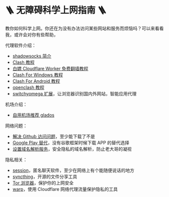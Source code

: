 # 🪜 无障碍科学上网指南 🪜

教你如何科学上网。你还在为没有办法访问某些网站和服务而烦恼吗？可以来看看我，或许会对你有些帮助，

代理软件介绍：

- [shadowsocks 简介](./proxy/shadowsocks.md)
- [Clash 教程](./proxy/clash.md)
- [白嫖 Cloudflare Worker 免费翻墙教程](./proxy/free-cloudflare-worker-proxy.md)
- [Clash For Windows 教程](./proxy/cfw.md)
- [Clash For Android 教程](./proxy/cfa.md)
- [openclash 教程](./proxy/openclash.md)
- [switchyomega 扩展](./proxy/switchyomega.md)，让浏览器识别国内外网站，智能应用代理

机场介绍：

- [自用机场推荐 glados](./airport/glados.md)

网络问题：

- [解决 Github 访问问题](./network/github.md)，至少能下载了不是
- [Google Play 替代](./network/google-play-alter.md)，没有谷歌框架时候下载 APP 的替代选择
- [设置域名解析服务](./network/dns.md)，安全隐私的域名解析，防止老大哥的凝视

隐私相关：

- [session](./privacy/session.md)，匿名聊天软件，至少在网络上有个能随便说话的地方
- [syncthing](./privacy/syncthing.md)，开源的文件分享工具
- [Tor 浏览器](./privacy/tor.md)，保护你的上网安全
- [warp](./privacy/warp.md)，使用 Cloudflare 网络代理流量保护隐私的工具
